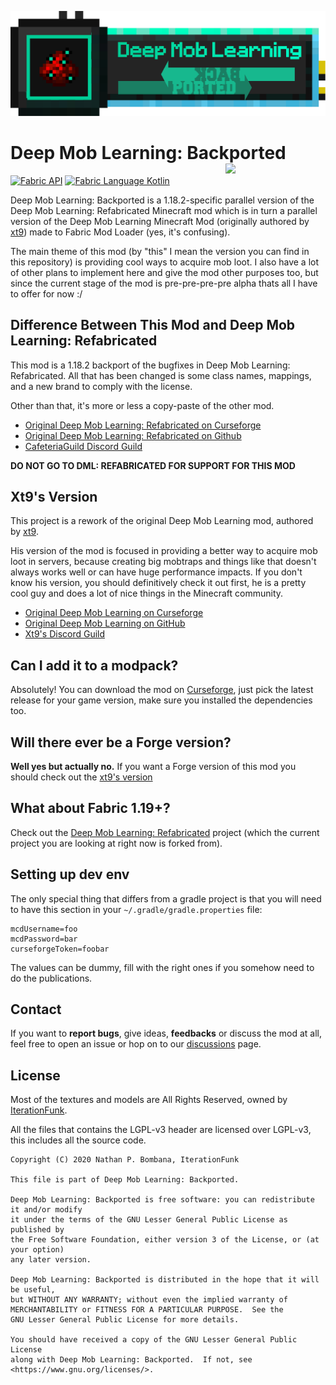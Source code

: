 ![DML-Backported Long Logo](https://raw.githubusercontent.com/9p4/DML-Backported/1.18.2-backport/mod_cover.png)

# Deep Mob Learning: Backported <img src="https://imgur.com/Yk9wXR7.png" align="right" width="160"/>

[![Fabric API](https://images2.imgbox.com/8e/38/bfInI5qv_o.png)](https://www.curseforge.com/minecraft/mc-mods/fabric-api) [![Fabric Language Kotlin](https://images2.imgbox.com/e6/72/9pHQB5ZC_o.png)](https://www.curseforge.com/minecraft/mc-mods/fabric-language-kotlin)

Deep Mob Learning: Backported is a 1.18.2-specific parallel version of the Deep Mob Learning: Refabricated Minecraft mod which is in turn a parallel version of the Deep Mob Learning Minecraft Mod (originally authored by [xt9](https://github.com/xt9/DeepMobLearning)) made to Fabric Mod Loader (yes, it's confusing).

The main theme of this mod (by "this" I mean the version you can find in this repository) is providing cool ways to acquire mob loot. I also have a lot of other plans to implement here and give the mod other purposes too, but since the current stage of the mod is pre-pre-pre-pre alpha thats all I have to offer for now :/

## Difference Between This Mod and Deep Mob Learning: Refabricated

This mod is a 1.18.2 backport of the bugfixes in Deep Mob Learning: Refabricated. All that has been changed is some class names, mappings, and a new brand to comply with the license.

Other than that, it's more or less a copy-paste of the other mod.

- [Original Deep Mob Learning: Refabricated on Curseforge](https://www.curseforge.com/minecraft/mc-mods/deep-mob-learning-refabricated)
- [Original Deep Mob Learning: Refabricated on Github](https://github.com/CafeteriaGuild/DeepMobLearning-Refabricated)
- [CafeteriaGuild Discord Guild](https://discord.com/invite/G4PjhEf)

**DO NOT GO TO DML: REFABRICATED FOR SUPPORT FOR THIS MOD**

## Xt9's Version

This project is a rework of the original Deep Mob Learning mod, authored by [xt9](https://github.com/xt9/DeepMobLearning).

His version of the mod is focused in providing a better way to acquire mob loot in servers, because creating big mobtraps and things like that doesn't always works well or can have huge performance impacts. If you don't know his version, you should definitively check it out first, he is a pretty cool guy and does a lot of nice things in the Minecraft community.

- [Original Deep Mob Learning on Curseforge](https://www.curseforge.com/minecraft/mc-mods/deep-mob-learning)
- [Original Deep Mob Learning on GitHub](https://github.com/xt9/DeepMobLearning)
- [Xt9's Discord Guild](https://discord.com/invite/gj9kVup)

## Can I add it to a modpack?

Absolutely! You can download the mod on [Curseforge](https://www.curseforge.com/minecraft/mc-mods/deep-mob-learning-backported), just pick the latest release for your game version, make sure you installed the dependencies too.

## Will there ever be a Forge version?

**Well yes but actually no.** If you want a Forge version of this mod you should check out the [xt9's version](#xt9s-version)

## What about Fabric 1.19+?

Check out the [Deep Mob Learning: Refabricated](https://www.curseforge.com/minecraft/mc-mods/deep-mob-learning-refabricated) project (which the current project you are looking at right now is forked from).

## Setting up dev env

The only special thing that differs from a gradle project is that you will need to have this section in your `~/.gradle/gradle.properties` file:

```
mcdUsername=foo
mcdPassword=bar
curseforgeToken=foobar
```

The values can be dummy, fill with the right ones if you somehow need to do the publications.

## Contact

If you want to **report bugs**, give ideas, **feedbacks** or discuss the mod at all, feel free to open an issue or hop on to our [discussions](https://github.com/9p4/DML-Backported/discussions) page.

## License

Most of the textures and models are All Rights Reserved, owned by [IterationFunk](https://github.com/xt9/).

All the files that contains the LGPL-v3 header are licensed over LGPL-v3, this includes all the source code.

```
Copyright (C) 2020 Nathan P. Bombana, IterationFunk

This file is part of Deep Mob Learning: Backported.

Deep Mob Learning: Backported is free software: you can redistribute it and/or modify
it under the terms of the GNU Lesser General Public License as published by
the Free Software Foundation, either version 3 of the License, or (at your option)
any later version.

Deep Mob Learning: Backported is distributed in the hope that it will be useful,
but WITHOUT ANY WARRANTY; without even the implied warranty of
MERCHANTABILITY or FITNESS FOR A PARTICULAR PURPOSE.  See the
GNU Lesser General Public License for more details.

You should have received a copy of the GNU Lesser General Public License
along with Deep Mob Learning: Backported.  If not, see <https://www.gnu.org/licenses/>.
```

